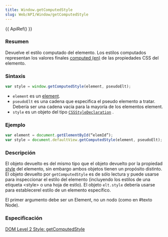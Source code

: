 ```yaml
---
title: Window.getComputedStyle
slug: Web/API/Window/getComputedStyle
---
```


{{ ApiRef() }}

### Resumen

Devuelve el estilo computado del elemento. Los estilos computados representan los valores finales [computed (en)](http://www.w3.org/TR/1998/REC-CSS2-19980512/cascade.html#computed-value) de las propiedades CSS del elemento.

### Sintaxis

```js
var style = window.getComputedStyle(element, pseudoElt);
```

- `element` es un [element](/es/DOM/element).
- `pseudoElt` es una cadena que especifica el pseudo elemento a tratar. Debería ser una cadena vacia para la mayoría de los elementos element.
- `style` es un objeto del tipo [`CSSStyleDeclaration`](http://www.w3.org/TR/DOM-Level-2-Style/css.html#CSS-CSSview-getComputedStyle) .

### Ejemplo

```js
var element = document.getElementById(“elemId”);
var style = document.defaultView.getComputedStyle(element, pseudoElt);
```

### Descripción

El objeto devuelto es del mismo tipo que el objeto devuelto por la propiedad [style](/es/DOM/element.style) del elemento, sin embargo ambos objetos tienen un propósito distinto. El objeto devuelto por `getComputedStyle` es de sólo lectura y puede usarse para inspeccionar el estilo del elemento (incluyendo los estilos de una etiqueta \<style> o una hoja de estlo). El objeto `elt.style` debería usarse para establecerel estilo de un elemento específico.

El primer argumento debe ser un Element, no un nodo (como en #texto Node).

### Especificación

[DOM Level 2 Style: getComputedStyle](http://www.w3.org/TR/DOM-Level-2-Style/css.html#CSS-CSSview-getComputedStyle)

